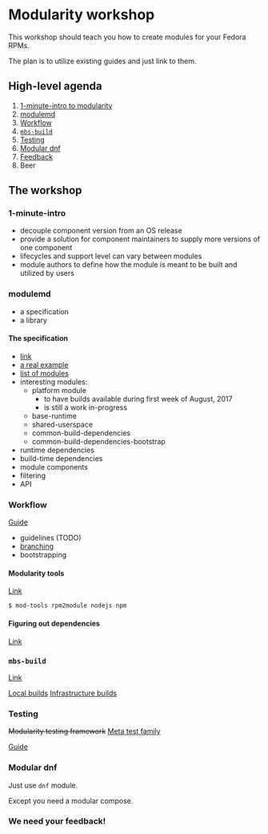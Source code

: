 # Modularity workshop

This workshop should teach you how to create modules for your Fedora RPMs.

The plan is to utilize existing guides and just link to them.


## High-level agenda

1. [1-minute-intro to modularity](#1-minute-intro)
2. [modulemd](#modulemd)
3. [Workflow](#workflow)
4. [`mbs-build`](#mbs-build)
5. [Testing](#testing)
6. [Modular dnf](#modular-dnf)
7. [Feedback](#we-need-your-feedback)
8. Beer


## The workshop


### 1-minute-intro

 * decouple component version from an OS release
 * provide a solution for component maintainers to supply more versions of one component
 * lifecycles and support level can vary between modules
 * module authors to define how the module is meant to be built and utilized by users


### modulemd

 * a specification
 * a library


#### The specification

 * [link](https://pagure.io/modulemd/blob/master/f/spec.yaml)
 * [a real example](http://pkgs.fedoraproject.org/cgit/modules/nodejs.git/tree/nodejs.yaml?h=f26)
 * [list of modules](http://pkgs.fedoraproject.org/cgit/modules)
 * interesting modules:
   * platform module
     * to have builds available during first week of August, 2017
     * is still a work in-progress
   * base-runtime
   * shared-userspace
   * common-build-dependencies
   * common-build-dependencies-bootstrap
 * runtime dependencies
 * build-time dependencies
 * module components
 * filtering
 * API


### Workflow

[Guide](https://docs.pagure.org/modularity/development/building-modules.html)

 * guidelines (TODO)
 * [branching](https://fedoraproject.org/wiki/Changes/ArbitraryBranching#Current_status)
 * bootstrapping

#### Modularity tools

[Link](https://pagure.io/modularity/modularity-tools)

```
$ mod-tools rpm2module nodejs npm
```


#### Figuring out dependencies

[Link](https://github.com/fedora-modularity/depchase)


### `mbs-build`

[Link](https://pagure.io/fm-orchestrator/)

[Local builds](https://docs.pagure.org/modularity/development/building-modules/building-local.html)
[Infrastructure builds](https://docs.pagure.org/modularity/development/building-modules/building-infra.html)


### Testing

~~Modularity testing framework~~ [Meta test family](https://github.com/fedora-modularity/meta-test-family)

[Guide](http://meta-test-family.readthedocs.io/en/latest/user_guide/index.html)


### Modular dnf

Just use `dnf` module.

Except you need a modular compose.


### We need your feedback!

